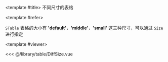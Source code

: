 <CodeRunner>
  
<template #title>
不同尺寸的表格
</template>
  
<template #refer>

`STable` 表格的大小有 **'default'**，**'middle'**，**'small'** 这三种尺寸，可以通过 `Size` 进行指定

</template>
  
<template #viewer>
  <Viewer />
</template>
  
<<< @/library/table/DiffSize.vue
  
</CodeRunner>

<script setup lang="ts">
import Viewer from '@/library/table/DiffSize.vue'
</script>
